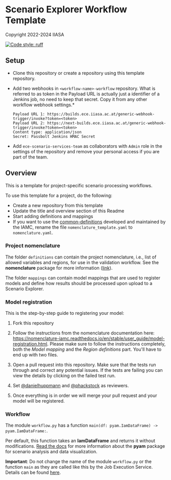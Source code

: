 # Scenario Explorer Workflow Template

Copyright 2022-2024 IIASA

[![Code style: ruff](https://img.shields.io/endpoint?url=https://raw.githubusercontent.com/charliermarsh/ruff/main/assets/badge/v2.json)](https://github.com/astral-sh/ruff)

## Setup
- Clone this repository or create a repository using this template repository.
- Add two webhooks in `<workflow-name>-workflow` repository. What is referred to as token in the Payload URL is actually just a identifier of a Jenkins job, no need to keep that secret. Copy it from any other workflow webhook settings.*

  ```
  Payload URL 1: https://builds.ece.iiasa.ac.at/generic-webhook-trigger/invoke?token=<token>
  Payload URL 2: https://next-builds.ece.iiasa.ac.at/generic-webhook-trigger/invoke?token=<token>
  Content type: application/json
  Secret: Passbolt Jenkins HMAC Secret
  ```
- Add `ece-scenario-services-team` as collaborators with `Admin` role in the settings of the repository and remove your personal access if you are part of the team.

## Overview

This is a template for project-specific scenario processing workflows.

To use this template for a project, do the following:
- Create a new repository from this template
- Update the title and overview section of this Readme
- Start adding definitions and mappings 
- If you want to use the [common-definitions](https://github.com/IAMconsortium/common-definitions)
  developed and maintained by the IAMC, rename the file `nomenclature_template.yaml`
  to `nomenclature.yaml`.

### Project nomenclature

The folder `definitions` can contain the project nomenclature, i.e., list of allowed
variables and regions, for use in the validation workflow. See the **nomenclature**
package for more information ([link](https://github.com/iamconsortium/nomenclature)).

The folder `mappings` can contain model mappings that are used to register models and
define how results should be processed upon upload to a Scenario Explorer.

### Model registration

This is the step-by-step guide to registering your model:

1. Fork this repository
2. Follow the instructions from the nomenclature documentation here: <https://nomenclature-iamc.readthedocs.io/en/stable/user_guide/model-registration.html>. 
Please make sure to follow the instructions completely, both the _Model mapping_ and the _Region definitions_ part. You'll have to end up with two files.
3. Open a pull request into this repository. Make sure that the tests run through and correct any potential issues. If the tests are failing you can view the details by clicking on the failed test run.

4. Set [@danielhuppmann](https://github.com/danielhuppmann) and [@phackstock](https://github.com/phackstock) as reviewers.
5. Once everything is in order we will merge your pull request and your model will be registered.

### Workflow

The module `workflow.py` has a function `main(df: pyam.IamDataFrame) -> pyam.IamDataFrame:`.

Per default, this function takes an **IamDataFrame** and returns it without
modifications. [Read the docs](https://pyam-iamc.readthedocs.io) for more information
about the **pyam** package for scenario analysis and data visualization.

**Important**: Do not change the name of the module `workflow.py` or the function `main`
as they are called like this by the Job Execution Service. Details can be found
[here](https://wiki.ece.iiasa.ac.at/wiki/index.php/Scenario_Explorer/Setup#Job_Execution_Service).

